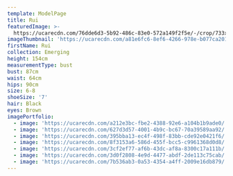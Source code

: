 ```yaml
---
template: ModelPage
title: Rui
featuredImage: >-
  https://ucarecdn.com/76dde6d3-5b92-486c-83e0-572a149f2f5e/-/crop/733x512/0,155/-/preview/
imageThumbnail: 'https://ucarecdn.com/a81e6fc6-8ef6-4266-978e-b077ca201366/'
firstName: Rui
collection: Emerging
height: 154cm
measurementType: bust
bust: 87cm
waist: 64cm
hips: 90cm
size: 6-8
shoeSize: '7'
hair: Black
eyes: Brown
imagePortfolio:
  - image: 'https://ucarecdn.com/a212e3bc-fbe2-4388-92e6-a104b1b9ade0/'
  - image: 'https://ucarecdn.com/627d3d57-4001-4b9c-bc67-70a39589aa92/'
  - image: 'https://ucarecdn.com/395bba13-ec4f-498f-83bb-cde92e0421f6/'
  - image: 'https://ucarecdn.com/8f3153a6-586d-455f-bcc5-c9961368d0d8/'
  - image: 'https://ucarecdn.com/3cf2ef77-af6b-43dc-af8a-8300c17a111b/'
  - image: 'https://ucarecdn.com/3d0f2808-4e9d-4477-abdf-2de113c75cab/'
  - image: 'https://ucarecdn.com/7b536ab3-0a53-4354-a4ff-2009e16db879/'
---
```


